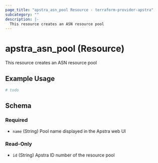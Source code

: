 ```yaml
---
page_title: "apstra_asn_pool Resource - terraform-provider-apstra"
subcategory: ""
description: |-
  This resource creates an ASN resource pool
---
```


# apstra_asn_pool (Resource)

This resource creates an ASN resource pool

## Example Usage

```terraform
# todo
```

<!-- schema generated by tfplugindocs -->
## Schema

### Required

- `name` (String) Pool name displayed in the Apstra web UI

### Read-Only

- `id` (String) Apstra ID number of the resource pool
